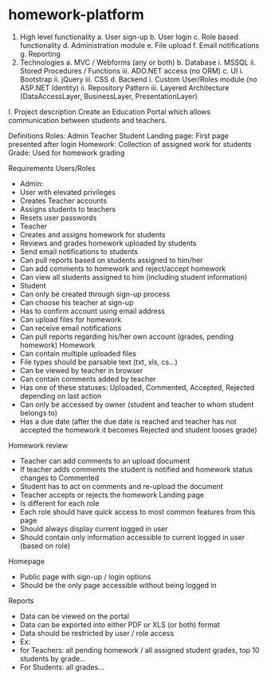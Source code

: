 # homework-platform

1.	High level functionality
    a.	User sign-up
    b.	User login
    c.	Role based functionality
    d.	Administration module
    e.	File upload
    f.	Email notifications
    g.	Reporting
2.	Technologies
    a.	MVC / Webforms (any or both)
    b.	Database
        i.	MSSQL
        ii.	Stored Procedures / Functions
        iii.	ADO.NET access (no ORM)
    c.	UI
        i.	Bootstrap
        ii.	jQuery
        iii.	CSS
    d.	Backend
        i.	Custom User/Roles module (no ASP.NET Identity)
        ii.	Repository Pattern
        iii.	Layered Architecture (DataAccessLayer, BusinessLayer, PresentationLayer)

I.	Project description
Create an Education Portal which allows communication between students and teachers. 

Definitions
Roles:
	Admin 
	Teacher
Student 
Landing page:
	First page presented after login
Homework:
	Collection of assigned work for students 
Grade:
	Used for homework grading

Requirements
Users/Roles
-	Admin:
-	User with elevated privileges
-	Creates Teacher accounts
-	Assigns students to teachers
-	Resets user passwords
-	Teacher
-	Creates and assigns homework for students
-	Reviews and grades homework uploaded by students
-	Send email notifications to students
-	Can pull reports based on students assigned to him/her
-	Can add comments to homework and reject/accept homework
-	Can view all students assigned to him (including student information)
-	Student
-	Can only be created through sign-up process 
-	Can choose his teacher at sign-up
-	Has to confirm account using email address
-	Can upload files for homework
-	Can receive email notifications
-	Can pull reports regarding his/her own account (grades, pending homework)
Homework
-	Can contain multiple uploaded files
-	File types should be parsable text (txt, xls, cs…)
-	Can be viewed by teacher in browser
-	Can contain comments added by teacher
-	Has one of these statuses: Uploaded, Commented, Accepted, Rejected depending on last action
-	Can only be accessed by owner (student and teacher to whom student belongs to)
-	Has a due date (after the due date is reached and teacher has not accepted the homework it becomes Rejected and student looses grade)

Homework review
-	Teacher can add comments to an upload document
-	If teacher adds comments the student is notified and homework status changes to Commented
-	Student has to act on comments and re-upload the document
-	Teacher accepts or rejects the homework
Landing page
-	Is different for each role
-	Each role should have quick access to most common features from this page
-	Should always display current logged in user
-	Should contain only information accessible to current logged in user (based on role)

Homepage
-	Public page with sign-up / login options
-	Should be the only page accessible without being logged in 

Reports
-	Data can be viewed on the portal
-	Data can be exported into either PDF or XLS (or both) format
-	Data should be restricted by user / role access
-	Ex: 
-	for Teachers: all pending homework / all assigned student grades, top 10 students by grade...
-	For Students: all grades...
